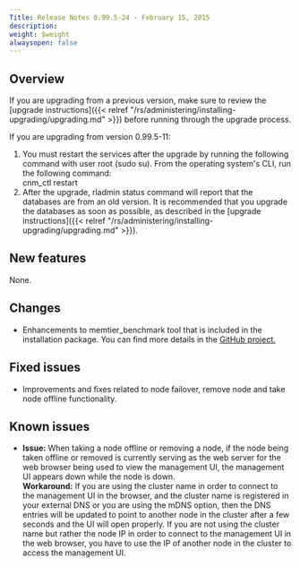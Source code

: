 ```yaml
---
Title: Release Notes 0.99.5-24 - February 15, 2015
description: 
weight: $weight
alwaysopen: false
---
```

## Overview

If you are upgrading from a previous version, make sure to review the
[upgrade
instructions]({{< relref "/rs/administering/installing-upgrading/upgrading.md" >}})
before running through the upgrade process.

If you are upgrading from version 0.99.5-11:

1. You must restart the services after the upgrade by running the
    following command with user root (sudo su). From the operating
    system's CLI, run the following command:\
    cnm\_ctl restart
1. After the upgrade, rladmin status command will report that the
    databases are from an old version. It is recommended that you
    upgrade the databases as soon as possible, as described in the
    [upgrade
    instructions]({{< relref "/rs/administering/installing-upgrading/upgrading.md" >}}).

## New features

None.

## Changes

-   Enhancements to memtier\_benchmark tool that is included in the
    installation package. You can find more details in the [GitHub
    project.](https://github.com/RedisLabs/memtier_benchmark)

## Fixed issues

-   Improvements and fixes related to node failover, remove node and
    take node offline functionality.

## Known issues

-   **Issue:** When taking a node offline or removing a node, if the
    node being taken offline or removed is currently serving as the web
    server for the web browser being used to view the management UI, the
    management UI appears down while the node is down.\
    **Workaround:** If you are using the cluster name in order to
    connect to the management UI in the browser, and the cluster name is
    registered in your external DNS or you are using the mDNS option,
    then the DNS entries will be updated to point to another node in the
    cluster after a few seconds and the UI will open properly. If you
    are not using the cluster name but rather the node IP in order to
    connect to the management UI in the web browser, you have to use the
    IP of another node in the cluster to access the management UI.
